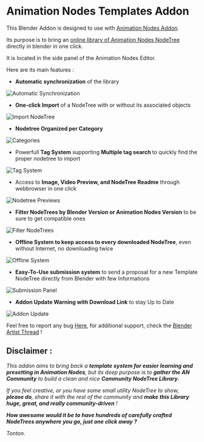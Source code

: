 # Animation Nodes Templates Addon

This Blender Addon is designed to use with [Animation Nodes Addon](https://animation-nodes.com/).

Its purpose is to bring an [online library of Animation Nodes NodeTree](https://github.com/samytichadou/animation_nodes_examples) directly in blender in one click.

It is located in the side panel of the Animation Nodes Editor.

Here are its main features :
- **Automatic synchronization** of the library

![Automatic Synchronization](https://github.com/samytichadou/an_template_addon/blob/master/misc_dev/wiki_images/library_synchronization.png)

- **One-click Import** of a NodeTree with or without its associated objects

![Import NodeTree](https://github.com/samytichadou/an_template_addon/blob/master/misc_dev/wiki_images/import_options.png)

- **Nodetree Organized per Category**

![Categories](https://github.com/samytichadou/an_template_addon/blob/master/misc_dev/wiki_images/categories.png)

- Powerfull **Tag System** supporting **Multiple tag search** to quickly find the proper nodetree to import

![Tag System](https://github.com/samytichadou/an_template_addon/blob/master/misc_dev/wiki_images/tag_system.png)

- Access to **Image, Video Preview, and NodeTree Readme** through webbrowser in one click

![Nodetree Previews](https://github.com/samytichadou/an_template_addon/blob/master/misc_dev/wiki_images/nodetree_previews.png)

- **Filter NodeTrees by Blender Version or Animation Nodes Version** to be sure to get compatible ones

![Filter NodeTrees](https://github.com/samytichadou/an_template_addon/blob/master/misc_dev/wiki_images/filter_nodetree_by_versions.png)

- **Offline System to keep access to every downloaded NodeTree**, even without Internet, no downloading twice

![Offline System](https://github.com/samytichadou/an_template_addon/blob/master/misc_dev/wiki_images/offline_nodetrees.png)

- **Easy-To-Use submission system** to send a proposal for a new Template NodeTree directly from Blender with few Informations

![Submission Panel](https://github.com/samytichadou/an_template_addon/blob/master/misc_dev/wiki_images/submission_panel.png)

- **Addon Update Warning with Download Link** to stay Up to Date

![Addon Update](https://github.com/samytichadou/an_template_addon/blob/master/misc_dev/wiki_images/addon_updater.png)

Feel free to report any bug [Here](https://github.com/samytichadou/an_template_addon/issues/new), for additional support, check the [Blender Artist Thread](https://blenderartists.org/t/template-system-for-animation-nodes-addon/1253132) !

## Disclaimer : 

*This addon aims to bring back a **template system for easier learning and presetting in Animation Nodes**, but its deep purpose is to **gather the AN Community** to build a clean and nice **Community NodeTree Library**.*

*If you feel creative, or you have some small utility NodeTree to show, **please do**, share it with the rest of the community and **make this Library huge, great, and really community-driven** !*

***How awesome would it be to have hundreds of carefully crafted NodeTrees anywhere you go, just one click away ?***

*Tonton.*